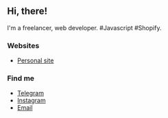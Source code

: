 ## Hi, there!

I'm a freelancer, web developer. #Javascript #Shopify.

### Websites

- [Personal site](https://slavamak.dev)

### Find me

- [Telegram](https://t.me/slavamak_dev)
- [Instagram](https://instagram.com/slavamak.dev)
- [Email](mailto:slavamak.dev@gmail.com)
